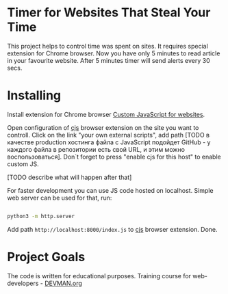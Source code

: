 # Timer for Websites That Steal Your Time

This project helps to control time was spent on sites. It requires special extension for Chrome browser.
Now you have only 5 minutes to read article in your favourite website. After 5 minutes timer will send alerts every 30 secs.

# Installing

Install extension for Chrome browser [Custom JavaScript for websites](https://chrome.google.com/webstore/detail/custom-javascript-for-web/poakhlngfciodnhlhhgnaaelnpjljija).

Open configuration of [cjs](https://chrome.google.com/webstore/detail/custom-javascript-for-web/poakhlngfciodnhlhhgnaaelnpjljija) browser extension on the site you want to controll. Click on the link "your own external scripts", add path [TODO в качестве production хостинга файла с JavaScript подойдет GitHub - у каждого файла в репозитории есть свой URL, и этим можно воспользоваться]. Don`t forget to press "enable cjs for this host" to enable custom JS.

[TODO describe what will happen after that]

For faster development you can use JS code hosted on localhost. Simple web server can be used for that, run:

```bash

python3 -m http.server
```

Add path `http://localhost:8000/index.js` to [cjs](https://chrome.google.com/webstore/detail/custom-javascript-for-web/poakhlngfciodnhlhhgnaaelnpjljija) browser extension. Done.


# Project Goals

The code is written for educational purposes. Training course for web-developers - [DEVMAN.org](https://devman.org)
